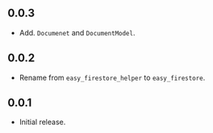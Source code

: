 ## 0.0.3
* Add. `Documenet` and `DocumentModel`.

## 0.0.2
* Rename from `easy_firestore_helper` to `easy_firestore`.

## 0.0.1
* Initial release.
